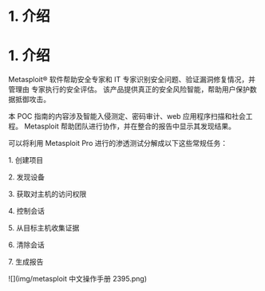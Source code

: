 # 1\. 介绍

# 1\. 介绍

Metasploit® 软件帮助安全专家和 IT 专家识别安全问题、验证漏洞修复情况，并管理由 专家执行的安全评估。 该产品提供真正的安全风险智能，帮助用户保护数据抵御攻击。

本 POC 指南的内容涉及智能入侵测定、密码审计、web 应用程序扫描和社会工程。 Metasploit 帮助团队进行协作，并在整合的报告中显示其发现结果。

可以将利用 Metasploit Pro 进行的渗透测试分解成以下这些常规任务：

1\. 创建项目

2\. 发现设备

3\. 获取对主机的访问权限

4\. 控制会话

5\. 从目标主机收集证据

6\. 清除会话

7\. 生成报告

![](img/metasploit 中文操作手册 2395.png)